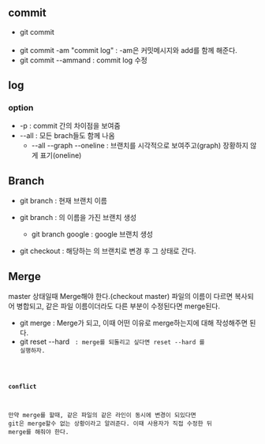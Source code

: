 ## commit
* git commit <option>
 * git commit -am "commit log" : -am은 커밋메시지와 add를 함께 해준다.
 * git commit --ammand : commit log 수정 

## log
### option
* -p : commit 간의 차이점을 보여줌
* --all : 모든 brach들도 함께 나옴
  * --all --graph --oneline : 브랜치를 시각적으로 보여주고(graph) 장황하지 않게 표기(oneline)

## Branch
* git branch : 현재 브랜치 이름

* git branch <name> : <name>의 이름을 가진 브랜치 생성
  * git branch google : google 브랜치 생성
 
* git checkout <name> : 해당하는 <name>의 브랜치로 변경 후 그 상태로 간다.
 
## Merge
master 상태일때 Merge해야 한다.(checkout master) 파일의 이름이 다르면 복사되어 병합되고, 같은 파일 이름이더라도 다른 부분이 수정된다면 merge된다.

* git merge <branch-name> : Merge가 되고, 이때 어떤 이유로 merge하는지에 대해 작성해주면 된다.
 * git reset --hard <code> : merge를 되돌리고 싶다면 reset --hard 를 실행하자.

#### conflict
만약 merge를 할때, 같은 파일의 같은 라인이 동시에 변경이 되있다면 git은 merge할수 없는 상황이라고 알려준다. 이때 사용자가 직접 수정한 뒤
merge를 해줘야 한다.

